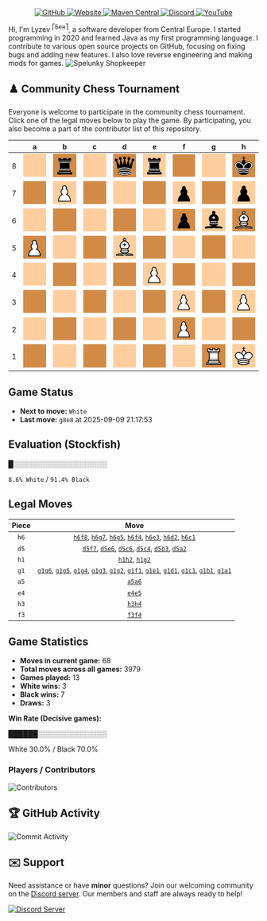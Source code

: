 <div align="center">
    <a href="https://github.com/Lyzev">
        <img src="https://wsrv.nl/?url=https://cdn.jsdelivr.net/npm/@intergrav/devins-badges@3.2.0/assets/cozy-minimal/available/github_vector.svg&w=64&h=64" alt="GitHub">
    </a>
    <a href="https://lyzev.dev">
        <img src="https://wsrv.nl/?url=https://cdn.jsdelivr.net/npm/@intergrav/devins-badges@3.2.0/assets/cozy-minimal/documentation/website_vector.svg&w=64&h=64" alt="Website">
    </a>
    <a href="https://central.sonatype.com/namespace/dev.lyzev.api">
        <img src="https://wsrv.nl/?url=https://cdn.jsdelivr.net/npm/@intergrav/devins-badges@3.2.0/assets/cozy-minimal/available/maven-central_vector.svg&w=64&h=64" alt="Maven Central">
    </a>
    <a href="https://lyzev.dev/discord">
        <img src="https://wsrv.nl/?url=https://cdn.jsdelivr.net/npm/@intergrav/devins-badges@3/assets/cozy-minimal/social/discord-plural_vector.svg&w=64&h=64" alt="Discord">
    </a>
    <a href="https://www.youtube.com/@lyzev">
        <img src="https://wsrv.nl/?url=https://cdn.jsdelivr.net/npm/@intergrav/devins-badges@3.2.0/assets/cozy-minimal/social/youtube-singular_vector.svg&w=64&h=64" alt="YouTube">
    </a>
</div>

[//]: # (23, 08 Mon 2021, 20:00:00)

Hi, I'm Lyzev <sup>⎡Бен⎤</sup>, a software developer from Central Europe. I started programming in 2020 and learned Java as my first programming language. I contribute to various open source projects on GitHub, focusing on fixing bugs and adding new features. I also love reverse engineering and making mods for games. ![Spelunky Shopkeeper](https://static.wikia.nocookie.net/spelunky/images/c/cd/Shopkeeper_HD.png/revision/latest/scale-to-height-down/18)

## :chess_pawn: Community Chess Tournament

Everyone is welcome to participate in the community chess tournament.
Click one of the legal moves below to play the game. By participating, you also become a part of the contributor list of this repository.

|   | a | b | c | d | e | f | g | h |
|---|---|---|---|---|---|---|---|---|
| 8 | ![Square](chess/assets/img/light/square.svg) | ![r](chess/assets/img/dark/black/tower.svg) | ![Square](chess/assets/img/light/square.svg) | ![q](chess/assets/img/dark/black/queen.svg) | ![r](chess/assets/img/light/black/tower.svg) | [![Square](chess/assets/img/dark/square.svg)](https://github.com/Lyzev/Lyzev/issues/new?title=chess%7Ch6f8&body=Click+%27Create%27+to+submit+this+move.) | ![Square](chess/assets/img/light/square.svg) | ![k](chess/assets/img/dark/black/king.svg) |
| 7 | ![Square](chess/assets/img/dark/square.svg) | ![P](chess/assets/img/light/white/pawn.svg) | ![Square](chess/assets/img/dark/square.svg) | ![Square](chess/assets/img/light/square.svg) | ![Square](chess/assets/img/dark/square.svg) | [![p](chess/assets/img/light/black/pawn.svg)](https://github.com/Lyzev/Lyzev/issues/new?title=chess%7Cd5f7&body=Click+%27Create%27+to+submit+this+move.) | [![Square](chess/assets/img/dark/square.svg)](https://github.com/Lyzev/Lyzev/issues/new?title=chess%7Ch6g7&body=Click+%27Create%27+to+submit+this+move.) | ![p](chess/assets/img/light/black/pawn.svg) |
| 6 | [![Square](chess/assets/img/light/square.svg)](https://github.com/Lyzev/Lyzev/issues/new?title=chess%7Ca5a6&body=Click+%27Create%27+to+submit+this+move.) | ![Square](chess/assets/img/dark/square.svg) | [![Square](chess/assets/img/light/square.svg)](https://github.com/Lyzev/Lyzev/issues/new?title=chess%7Cd5c6&body=Click+%27Create%27+to+submit+this+move.) | ![Square](chess/assets/img/dark/square.svg) | [![Square](chess/assets/img/light/square.svg)](https://github.com/Lyzev/Lyzev/issues/new?title=chess%7Cd5e6&body=Click+%27Create%27+to+submit+this+move.) | ![p](chess/assets/img/dark/black/pawn.svg) | [![b](chess/assets/img/light/black/bishop.svg)](https://github.com/Lyzev/Lyzev/issues/new?title=chess%7Cg1g6&body=Click+%27Create%27+to+submit+this+move.) | ![B](chess/assets/img/dark/white/bishop.svg) |
| 5 | ![P](chess/assets/img/dark/white/pawn.svg) | ![Square](chess/assets/img/light/square.svg) | ![Square](chess/assets/img/dark/square.svg) | ![B](chess/assets/img/light/white/bishop.svg) | [![Square](chess/assets/img/dark/square.svg)](https://github.com/Lyzev/Lyzev/issues/new?title=chess%7Ce4e5&body=Click+%27Create%27+to+submit+this+move.) | ![Square](chess/assets/img/light/square.svg) | ![Square](chess/assets/img/dark/square.svg) | ![Square](chess/assets/img/light/square.svg) |
| 4 | ![Square](chess/assets/img/light/square.svg) | ![Square](chess/assets/img/dark/square.svg) | [![Square](chess/assets/img/light/square.svg)](https://github.com/Lyzev/Lyzev/issues/new?title=chess%7Cd5c4&body=Click+%27Create%27+to+submit+this+move.) | ![Square](chess/assets/img/dark/square.svg) | ![P](chess/assets/img/light/white/pawn.svg) | ![Square](chess/assets/img/dark/square.svg) | [![Square](chess/assets/img/light/square.svg)](https://github.com/Lyzev/Lyzev/issues/new?title=chess%7Cg1g4&body=Click+%27Create%27+to+submit+this+move.) | [![Square](chess/assets/img/dark/square.svg)](https://github.com/Lyzev/Lyzev/issues/new?title=chess%7Ch3h4&body=Click+%27Create%27+to+submit+this+move.) |
| 3 | ![Square](chess/assets/img/dark/square.svg) | [![Square](chess/assets/img/light/square.svg)](https://github.com/Lyzev/Lyzev/issues/new?title=chess%7Cd5b3&body=Click+%27Create%27+to+submit+this+move.) | ![Square](chess/assets/img/dark/square.svg) | ![Square](chess/assets/img/light/square.svg) | [![Square](chess/assets/img/dark/square.svg)](https://github.com/Lyzev/Lyzev/issues/new?title=chess%7Ch6e3&body=Click+%27Create%27+to+submit+this+move.) | ![P](chess/assets/img/light/white/pawn.svg) | [![Square](chess/assets/img/dark/square.svg)](https://github.com/Lyzev/Lyzev/issues/new?title=chess%7Cg1g3&body=Click+%27Create%27+to+submit+this+move.) | ![P](chess/assets/img/light/white/pawn.svg) |
| 2 | [![Square](chess/assets/img/light/square.svg)](https://github.com/Lyzev/Lyzev/issues/new?title=chess%7Cd5a2&body=Click+%27Create%27+to+submit+this+move.) | ![Square](chess/assets/img/dark/square.svg) | ![Square](chess/assets/img/light/square.svg) | [![Square](chess/assets/img/dark/square.svg)](https://github.com/Lyzev/Lyzev/issues/new?title=chess%7Ch6d2&body=Click+%27Create%27+to+submit+this+move.) | ![Square](chess/assets/img/light/square.svg) | ![P](chess/assets/img/dark/white/pawn.svg) | ![Square](chess/assets/img/light/square.svg) | [![Square](chess/assets/img/dark/square.svg)](https://github.com/Lyzev/Lyzev/issues/new?title=chess%7Ch1h2&body=Click+%27Create%27+to+submit+this+move.) |
| 1 | [![Square](chess/assets/img/dark/square.svg)](https://github.com/Lyzev/Lyzev/issues/new?title=chess%7Cg1a1&body=Click+%27Create%27+to+submit+this+move.) | [![Square](chess/assets/img/light/square.svg)](https://github.com/Lyzev/Lyzev/issues/new?title=chess%7Cg1b1&body=Click+%27Create%27+to+submit+this+move.) | ![Square](chess/assets/img/dark/square.svg) | [![Square](chess/assets/img/light/square.svg)](https://github.com/Lyzev/Lyzev/issues/new?title=chess%7Cg1d1&body=Click+%27Create%27+to+submit+this+move.) | [![Square](chess/assets/img/dark/square.svg)](https://github.com/Lyzev/Lyzev/issues/new?title=chess%7Cg1e1&body=Click+%27Create%27+to+submit+this+move.) | [![Square](chess/assets/img/light/square.svg)](https://github.com/Lyzev/Lyzev/issues/new?title=chess%7Cg1f1&body=Click+%27Create%27+to+submit+this+move.) | ![R](chess/assets/img/dark/white/tower.svg) | ![K](chess/assets/img/light/white/king.svg) |

## Game Status

- **Next to move:** `White`
- **Last move:** `g8e8` at 2025-09-09 21:17:53

## Evaluation (Stockfish)

█░░░░░░░░░░░░░░░░░░░

`8.6% White` / `91.4% Black`

## Legal Moves

| **Piece** | **Move** |
|:---------:|:--------:|
| `h6` | [`h6f8`](https://github.com/Lyzev/Lyzev/issues/new?title=chess%7Ch6f8&body=Click+%27Create%27+to+submit+this+move.), [`h6g7`](https://github.com/Lyzev/Lyzev/issues/new?title=chess%7Ch6g7&body=Click+%27Create%27+to+submit+this+move.), [`h6g5`](https://github.com/Lyzev/Lyzev/issues/new?title=chess%7Ch6g5&body=Click+%27Create%27+to+submit+this+move.), [`h6f4`](https://github.com/Lyzev/Lyzev/issues/new?title=chess%7Ch6f4&body=Click+%27Create%27+to+submit+this+move.), [`h6e3`](https://github.com/Lyzev/Lyzev/issues/new?title=chess%7Ch6e3&body=Click+%27Create%27+to+submit+this+move.), [`h6d2`](https://github.com/Lyzev/Lyzev/issues/new?title=chess%7Ch6d2&body=Click+%27Create%27+to+submit+this+move.), [`h6c1`](https://github.com/Lyzev/Lyzev/issues/new?title=chess%7Ch6c1&body=Click+%27Create%27+to+submit+this+move.) |
| `d5` | [`d5f7`](https://github.com/Lyzev/Lyzev/issues/new?title=chess%7Cd5f7&body=Click+%27Create%27+to+submit+this+move.), [`d5e6`](https://github.com/Lyzev/Lyzev/issues/new?title=chess%7Cd5e6&body=Click+%27Create%27+to+submit+this+move.), [`d5c6`](https://github.com/Lyzev/Lyzev/issues/new?title=chess%7Cd5c6&body=Click+%27Create%27+to+submit+this+move.), [`d5c4`](https://github.com/Lyzev/Lyzev/issues/new?title=chess%7Cd5c4&body=Click+%27Create%27+to+submit+this+move.), [`d5b3`](https://github.com/Lyzev/Lyzev/issues/new?title=chess%7Cd5b3&body=Click+%27Create%27+to+submit+this+move.), [`d5a2`](https://github.com/Lyzev/Lyzev/issues/new?title=chess%7Cd5a2&body=Click+%27Create%27+to+submit+this+move.) |
| `h1` | [`h1h2`](https://github.com/Lyzev/Lyzev/issues/new?title=chess%7Ch1h2&body=Click+%27Create%27+to+submit+this+move.), [`h1g2`](https://github.com/Lyzev/Lyzev/issues/new?title=chess%7Ch1g2&body=Click+%27Create%27+to+submit+this+move.) |
| `g1` | [`g1g6`](https://github.com/Lyzev/Lyzev/issues/new?title=chess%7Cg1g6&body=Click+%27Create%27+to+submit+this+move.), [`g1g5`](https://github.com/Lyzev/Lyzev/issues/new?title=chess%7Cg1g5&body=Click+%27Create%27+to+submit+this+move.), [`g1g4`](https://github.com/Lyzev/Lyzev/issues/new?title=chess%7Cg1g4&body=Click+%27Create%27+to+submit+this+move.), [`g1g3`](https://github.com/Lyzev/Lyzev/issues/new?title=chess%7Cg1g3&body=Click+%27Create%27+to+submit+this+move.), [`g1g2`](https://github.com/Lyzev/Lyzev/issues/new?title=chess%7Cg1g2&body=Click+%27Create%27+to+submit+this+move.), [`g1f1`](https://github.com/Lyzev/Lyzev/issues/new?title=chess%7Cg1f1&body=Click+%27Create%27+to+submit+this+move.), [`g1e1`](https://github.com/Lyzev/Lyzev/issues/new?title=chess%7Cg1e1&body=Click+%27Create%27+to+submit+this+move.), [`g1d1`](https://github.com/Lyzev/Lyzev/issues/new?title=chess%7Cg1d1&body=Click+%27Create%27+to+submit+this+move.), [`g1c1`](https://github.com/Lyzev/Lyzev/issues/new?title=chess%7Cg1c1&body=Click+%27Create%27+to+submit+this+move.), [`g1b1`](https://github.com/Lyzev/Lyzev/issues/new?title=chess%7Cg1b1&body=Click+%27Create%27+to+submit+this+move.), [`g1a1`](https://github.com/Lyzev/Lyzev/issues/new?title=chess%7Cg1a1&body=Click+%27Create%27+to+submit+this+move.) |
| `a5` | [`a5a6`](https://github.com/Lyzev/Lyzev/issues/new?title=chess%7Ca5a6&body=Click+%27Create%27+to+submit+this+move.) |
| `e4` | [`e4e5`](https://github.com/Lyzev/Lyzev/issues/new?title=chess%7Ce4e5&body=Click+%27Create%27+to+submit+this+move.) |
| `h3` | [`h3h4`](https://github.com/Lyzev/Lyzev/issues/new?title=chess%7Ch3h4&body=Click+%27Create%27+to+submit+this+move.) |
| `f3` | [`f3f4`](https://github.com/Lyzev/Lyzev/issues/new?title=chess%7Cf3f4&body=Click+%27Create%27+to+submit+this+move.) |

## Game Statistics

- **Moves in current game:** 68
- **Total moves across all games:** 3979
- **Games played:** 13
- **White wins:** 3
- **Black wins:** 7
- **Draws:** 3

**Win Rate (Decisive games):**

██████░░░░░░░░░░░░░░

White 30.0% / Black 70.0%


### Players / Contributors
![Contributors](https://readme-contribs.as93.net/contributors/Lyzev/Lyzev)

## :trophy: GitHub Activity

![Commit Activity](https://lyzev.dev/assets/img/Lyzev.svg)

## :envelope: Support

Need assistance or have **minor** questions? Join our welcoming community on
the [Discord server](https://lyzev.dev/discord). Our members and staff are always ready to help!

[![Discord Server](https://cdn.jsdelivr.net/npm/@intergrav/devins-badges@3/assets/cozy/social/discord-plural_vector.svg)](https://lyzev.dev/discord)

